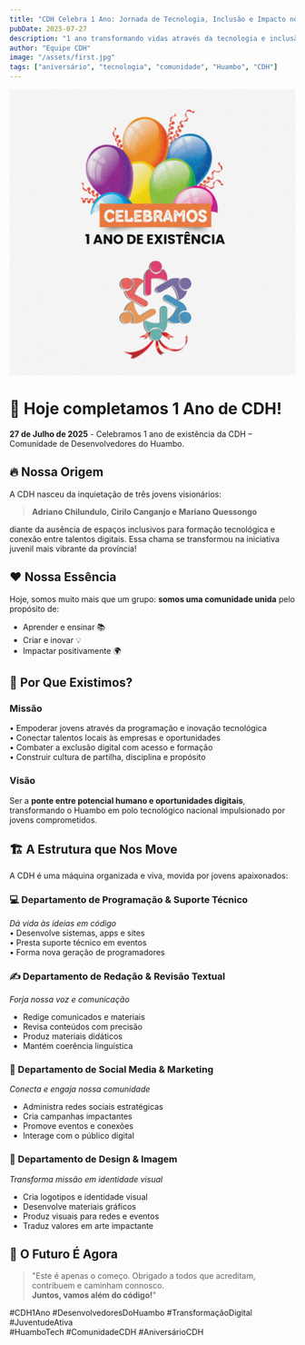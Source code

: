 ```yaml
---
title: "CDH Celebra 1 Ano: Jornada de Tecnologia, Inclusão e Impacto no Huambo"
pubDate: 2025-07-27
description: "1 ano transformando vidas através da tecnologia e inclusão digital"
author: "Equipe CDH"
image: "/assets/first.jpg"
tags: ["aniversário", "tecnologia", "comunidade", "Huambo", "CDH"]
---
```




 <div class="text-center mb-12">
    <div class="mb-6 rounded-2xl overflow-hidden shadow-xl">
      <img 
        src="/src/assets/first.jpg" 
        alt="Time CDH comemorando 1 ano de comunidade"
        class="w-full h-96 object-cover"
      >
    </div>
    <h1 class="text-2xl font-bold text-blue-900 mb-4">🎉 Hoje completamos 1 Ano de CDH!</h1>
    <p class="text-xl"><strong>27 de Julho de 2025</strong> - Celebramos 1 ano de existência da <span class="text-blue-500 font-semibold">CDH – Comunidade de Desenvolvedores do Huambo</span>.</p>
  </div>

## 🔥 Nossa Origem
A CDH nasceu da inquietação de três jovens visionários:
> **Adriano Chilundulo, Cirilo Canganjo e Mariano Quessongo**

diante da ausência de espaços inclusivos para formação tecnológica e conexão entre talentos digitais. Essa chama se transformou na iniciativa juvenil mais vibrante da província!

## ❤️ Nossa Essência
Hoje, somos muito mais que um grupo: **somos uma comunidade unida** pelo propósito de:
- Aprender e ensinar 📚
- Criar e inovar 💡
- Impactar positivamente 🌍

## 🎯 Por Que Existimos?
### Missão
• Empoderar jovens através da programação e inovação tecnológica  
• Conectar talentos locais às empresas e oportunidades  
• Combater a exclusão digital com acesso e formação  
• Construir cultura de partilha, disciplina e propósito  

### Visão
Ser a **ponte entre potencial humano e oportunidades digitais**, transformando o Huambo em polo tecnológico nacional impulsionado por jovens comprometidos.

## 🏗️ A Estrutura que Nos Move
A CDH é uma máquina organizada e viva, movida por jovens apaixonados:

### 💻 Departamento de Programação & Suporte Técnico
_Dá vida às ideias em código_  
• Desenvolve sistemas, apps e sites  
• Presta suporte técnico em eventos  
• Forma nova geração de programadores  

### ✍️ Departamento de Redação & Revisão Textual
_Forja nossa voz e comunicação_  
- Redige comunicados e materiais  
- Revisa conteúdos com precisão  
- Produz materiais didáticos  
- Mantém coerência linguística  

### 📱 Departamento de Social Media & Marketing
_Conecta e engaja nossa comunidade_  
- Administra redes sociais estratégicas  
- Cria campanhas impactantes  
- Promove eventos e conexões  
- Interage com o público digital  

### 🎨 Departamento de Design & Imagem
_Transforma missão em identidade visual_  
- Cria logotipos e identidade visual  
- Desenvolve materiais gráficos  
- Produz visuais para redes e eventos  
- Traduz valores em arte impactante  

## 🌟 O Futuro É Agora
> "Este é apenas o começo. Obrigado a todos que acreditam, contribuem e caminham connosco.  
> **Juntos, vamos além do código!**"

\#CDH1Ano \#DesenvolvedoresDoHuambo \#TransformaçãoDigital \#JuventudeAtiva  
\#HuamboTech \#ComunidadeCDH \#AniversárioCDH
